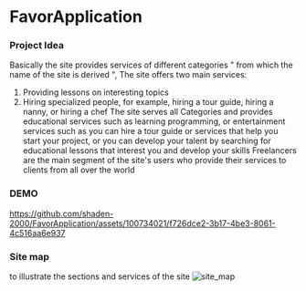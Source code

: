 # FavorApplication
### Project Idea 

Basically the site provides services of different categories " from which the name of the site is derived ", The site offers two main services:
1. Providing lessons on interesting topics
2. Hiring specialized people, for example, hiring a tour guide, hiring a nanny, or hiring a chef
The site serves all Categories and provides educational services such as learning programming, or entertainment services such as you can hire a tour guide or services that help you start your project, or you can develop your talent by searching for educational lessons that interest you and develop your skills
Freelancers are the main segment of the site's users who provide their services to clients from all over the world

### DEMO


https://github.com/shaden-2000/FavorApplication/assets/100734021/f726dce2-3b17-4be3-8061-4c516aa6e937



### Site map
to illustrate the sections and services of the site
![site_map](https://github.com/shaden-2000/FavorApplication/assets/100734021/0db13119-68f4-4f71-bd87-76460e07155d)

